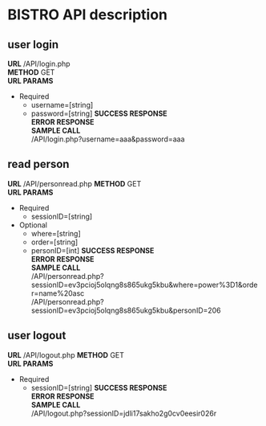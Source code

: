 # BISTRO API description

## user login 
**URL** /API/login.php  
**METHOD** GET  
**URL PARAMS**  
  - Required
    - username=[string]
    - password=[string]
**SUCCESS RESPONSE**  
**ERROR RESPONSE**  
**SAMPLE CALL**  
/API/login.php?username=aaa&password=aaa

## read person
**URL** /API/personread.php
**METHOD** GET  
**URL PARAMS**  
  - Required
    - sessionID=[string]
  - Optional
    - where=[string]
    - order=[string]
    - personID=[int]
**SUCCESS RESPONSE**  
**ERROR RESPONSE**  
**SAMPLE CALL**  
/API/personread.php?sessionID=ev3pcioj5olqng8s865ukg5kbu&where=power%3D1&order=name%20asc  
/API/personread.php?sessionID=ev3pcioj5olqng8s865ukg5kbu&personID=206  

## user logout
**URL** /API/logout.php
**METHOD** GET  
**URL PARAMS**  
  - Required
    - sessionID=[string]
**SUCCESS RESPONSE**  
**ERROR RESPONSE**  
**SAMPLE CALL**  
/API/logout.php?sessionID=jdli17sakho2g0cv0eesir026r
